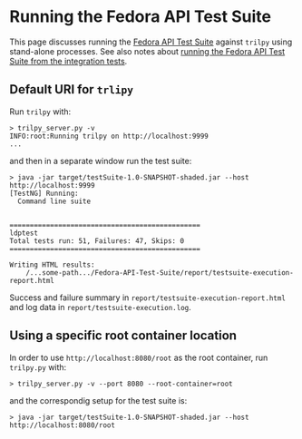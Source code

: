 # Running the Fedora API Test Suite

This page discusses running the [Fedora API Test Suite](https://github.com/fcrepo4-labs/Fedora-API-Test-Suite) against `trilpy` using stand-alone processes. See also notes about [running the Fedora API Test Suite from the integration tests](../README_secret.md#fedora-api-test-suite).

## Default URI for `trlipy`

Run `trilpy` with:

```
> trilpy_server.py -v
INFO:root:Running trilpy on http://localhost:9999
...
```

and then in a separate window run the test suite:

```
> java -jar target/testSuite-1.0-SNAPSHOT-shaded.jar --host http://localhost:9999
[TestNG] Running:
  Command line suite


===============================================
ldptest
Total tests run: 51, Failures: 47, Skips: 0
===============================================

Writing HTML results:
    /...some-path.../Fedora-API-Test-Suite/report/testsuite-execution-report.html
```

Success and failure summary in `report/testsuite-execution-report.html` and log data in `report/testsuite-execution.log`.

## Using a specific root container location

In order to use `http://localhost:8080/root` as the root container, run `trilpy.py` with:

```
> trilpy_server.py -v --port 8080 --root-container=root
```

and the correspondig setup for the test suite is:

```
> java -jar target/testSuite-1.0-SNAPSHOT-shaded.jar --host http://localhost:8080/root
```
